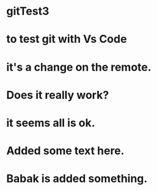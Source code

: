 # gitTest3
# to test git with Vs Code
# it's a change on the remote.
# Does it really work?
# it seems all is ok.
# Added some text here.
# Babak is added something.
